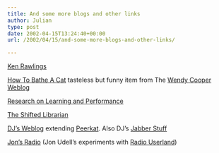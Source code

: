 ```yaml
---
title: And some more blogs and other links
author: Julian
type: post
date: 2002-04-15T13:24:40+00:00
url: /2002/04/15/and-some-more-blogs-and-other-links/

---
```

<a href="http://radio.weblogs.com/0101156/" target="_blank">Ken Rawlings</a>
  
<a href="http://wendycooper.blogspot.com/2002_03_31_wendycooper_archive.html#75122551" target="_blank">How To Bathe A Cat</a> tasteless but funny item from The <a href="http://wendycooper.blogspot.com/"  target="_blank">Wendy Cooper Weblog</a>
  
<a href="http://www.internettime.com/itimegroup/research.htm"  target="_blank">Research on Learning and Performance</a>
  
<a href="http://www.theshiftedlibrarian.com/" target="_blank">The Shifted Librarian</a>
  
<a href="http://www.pipetree.com:8080/" target="_blank">DJ&#8217;s Weblog</a> extending <a href="http://www.oreillynet.com/~rael/lang/python/peerkat/" target="_blank">Peerkat</a>. Also DJ&#8217;s <a href="http://www.pipetree.com/jabber/" target="_blank" >Jabber Stuff</a>
  
<a href="http://radio.weblogs.com/0100887/" target="_blank">Jon&#8217;s Radio</a> (Jon Udell&#8217;s experiments with <a href="http://radio.userland.com/" target="_blank">Radio Userland</a>)